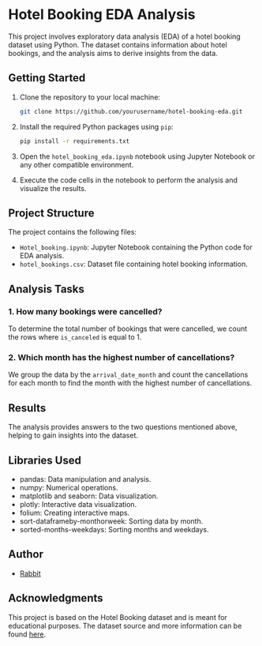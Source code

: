 
# Hotel Booking EDA Analysis

This project involves exploratory data analysis (EDA) of a hotel booking dataset using Python. The dataset contains information about hotel bookings, and the analysis aims to derive insights from the data.

## Getting Started

1. Clone the repository to your local machine:

   ```bash
   git clone https://github.com/yourusername/hotel-booking-eda.git
   ```

2. Install the required Python packages using `pip`:

   ```bash
   pip install -r requirements.txt
   ```

3. Open the `hotel_booking_eda.ipynb` notebook using Jupyter Notebook or any other compatible environment.

4. Execute the code cells in the notebook to perform the analysis and visualize the results.

## Project Structure

The project contains the following files:

- `Hotel_booking.ipynb`: Jupyter Notebook containing the Python code for EDA analysis.
- `hotel_bookings.csv`: Dataset file containing hotel booking information.

## Analysis Tasks

### 1. How many bookings were cancelled?

To determine the total number of bookings that were cancelled, we count the rows where `is_canceled` is equal to 1.

### 2. Which month has the highest number of cancellations?

We group the data by the `arrival_date_month` and count the cancellations for each month to find the month with the highest number of cancellations.

## Results

The analysis provides answers to the two questions mentioned above, helping to gain insights into the dataset.

## Libraries Used

- pandas: Data manipulation and analysis.
- numpy: Numerical operations.
- matplotlib and seaborn: Data visualization.
- plotly: Interactive data visualization.
- folium: Creating interactive maps.
- sort-dataframeby-monthorweek: Sorting data by month.
- sorted-months-weekdays: Sorting months and weekdays.

## Author

- [Rabbit](https://github.com/emocreator)

## Acknowledgments

This project is based on the Hotel Booking dataset and is meant for educational purposes. The dataset source and more information can be found [here](https://github.com/emocreator/hotel-booking-eda/blob/main/Hotel_booking.ipynb).
